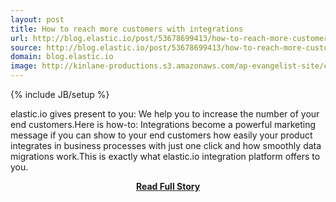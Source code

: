 ```yaml
---
layout: post
title: How to reach more customers with integrations
url: http://blog.elastic.io/post/53678699413/how-to-reach-more-customers-with-integrations
source: http://blog.elastic.io/post/53678699413/how-to-reach-more-customers-with-integrations
domain: blog.elastic.io
image: http://kinlane-productions.s3.amazonaws.com/ap-evangelist-site/curated/screenshots/10128_blog_elastic_io.png
---
```

{% include JB/setup %}<p>elastic.io gives present to you: We help you to increase the number of your end customers.Here is how-to: Integrations become a powerful marketing message if you can show to your end customers how easily your product integrates in business processes with just one click and how smoothly data migrations work.This is exactly what elastic.io integration platform offers to you.</p>
<center><p><a href="http://blog.elastic.io/post/53678699413/how-to-reach-more-customers-with-integrations" style='padding:25px; font-sze:18px; font-weight: bold;'>Read Full Story</a></p></center>
